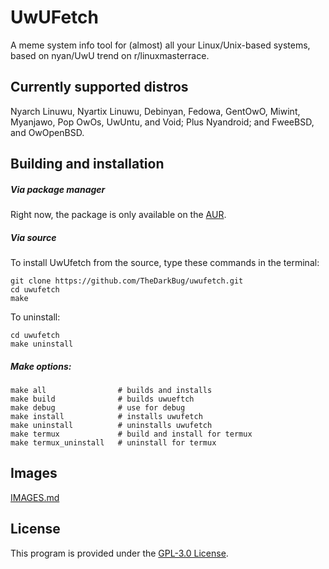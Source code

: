 # UwUFetch

A meme system info tool for (almost) all your Linux/Unix-based systems, based on nyan/UwU trend on r/linuxmasterrace.

## Currently supported distros

Nyarch Linuwu, Nyartix Linuwu, Debinyan, Fedowa, GentOwO, Miwint, Myanjawo, Pop OwOs, UwUntu, and Void; Plus Nyandroid; and FweeBSD, and OwOpenBSD.

## Building and installation

##### Via package manager

Right now, the package is only available on the [AUR](https://aur.archlinux.org/packages/uwufetch-git/).

##### Via source

To install UwUfetch from the source, type these commands in the terminal:

```shell
git clone https://github.com/TheDarkBug/uwufetch.git
cd uwufetch
make
```

To uninstall:

```shell
cd uwufetch
make uninstall
```

##### Make options:

```shell
make all                # builds and installs
make build              # builds uwueftch
make debug              # use for debug
make install            # installs uwufetch
make uninstall          # uninstalls uwufetch
make termux             # build and install for termux
make termux_uninstall   # uninstall for termux
```

## Images

[IMAGES.md](https://github.com/TheDarkBug/uwufetch/tree/main/res/IMAGES.md)

## License

This program is provided under the [GPL-3.0 License](https://github.com/TheDarkBug/uwufetch/LICENSE).
